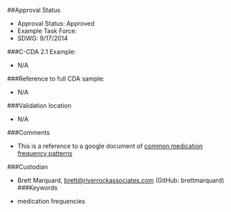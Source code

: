 ##Approval Status 

* Approval Status: Approved
* Example Task Force: 
* SDWG: 9/17/2014


###C-CDA 2.1 Example: 
* N/A

###Reference to full CDA sample:
* N/A

###Validation location
* N/A

###Comments
* This is a reference to a google document of [common medication frequency patterns](https://docs.google.com/document/d/1Y0Z458o_MrR2aPnpx6EygO6hpI88Bl95esjRWZ0agtY/edit)

###Custodian

* Brett Marquard, brett@riverrockassociates.com (GitHub: brettmarquard)
###Keywords

* medication frequencies

